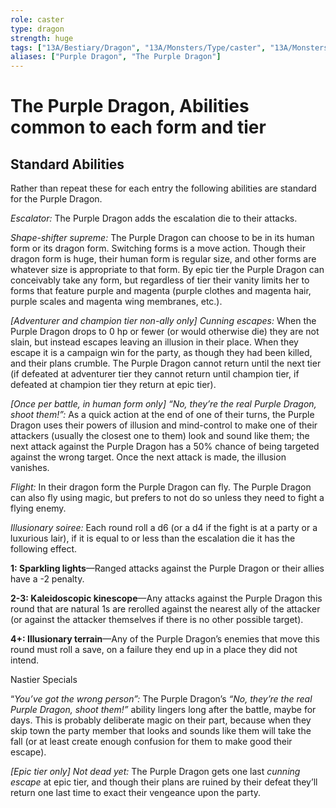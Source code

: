 ```yaml
---
role: caster
type: dragon
strength: huge
tags: ["13A/Bestiary/Dragon", "13A/Monsters/Type/caster", "13A/Monsters/Strength/triple"]
aliases: ["Purple Dragon", "The Purple Dragon"]
---
```

# The Purple Dragon, Abilities common to each form and tier  

## Standard Abilities

Rather than repeat these for each entry the following abilities are standard for the Purple Dragon.

_Escalator:_ The Purple Dragon adds the escalation die to their attacks.

_Shape-shifter supreme:_ The Purple Dragon can choose to be in its human form or its dragon form. Switching forms is a move action. Though their dragon form is huge, their human form is regular size, and other forms are whatever size is appropriate to that form. By epic tier the Purple Dragon can conceivably take any form, but regardless of tier their vanity limits her to forms that feature purple and magenta (purple clothes and magenta hair, purple scales and magenta wing membranes, etc.).

_[Adventurer and champion tier non-ally only] Cunning escapes:_ When the Purple Dragon drops to 0 hp or fewer (or would otherwise die) they are not slain, but instead escapes leaving an illusion in their place. When they escape it is a campaign win for the party, as though they had been killed, and their plans crumble. The Purple Dragon cannot return until the next tier (if defeated at adventurer tier they cannot return until champion tier, if defeated at champion tier they return at epic tier).

_[Once per battle, in human form only] “No, they’re the real Purple Dragon, shoot them!”:_ As a quick action at the end of one of their turns, the Purple Dragon uses their powers of illusion and mind-control to make one of their attackers (usually the closest one to them) look and sound like them; the next attack against the Purple Dragon has a 50% chance of being targeted against the wrong target. Once the next attack is made, the illusion vanishes.

_Flight:_ In their dragon form the Purple Dragon can fly. The Purple Dragon can also fly using magic, but prefers to not do so unless they need to fight a flying enemy.

_Illusionary soiree:_ Each round roll a d6 (or a d4 if the fight is at a party or a luxurious lair), if it is equal to or less than the escalation die it has the following effect.

**1: Sparkling lights**—Ranged attacks against the Purple Dragon or their allies have a -2 penalty.

**2-3: Kaleidoscopic kinescope**—Any attacks against the Purple Dragon this round that are natural 1s are rerolled against the nearest ally of the attacker (or against the attacker themselves if there is no other possible target).

**4+: Illusionary terrain**—Any of the Purple Dragon’s enemies that move this round must roll a save, on a failure they end up in a place they did not intend.

Nastier Specials

“_You’ve got the wrong person”:_ The Purple Dragon’s _“No, they’re the real Purple Dragon, shoot them!”_ ability lingers long after the battle, maybe for days. This is probably deliberate magic on their part, because when they skip town the party member that looks and sounds like them will take the fall (or at least create enough confusion for them to make good their escape).

_[Epic tier only] Not dead yet:_ The Purple Dragon gets one last _cunning escape_ at epic tier, and though their plans are ruined by their defeat they’ll return one last time to exact their vengeance upon the party.